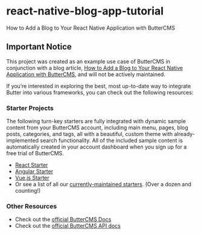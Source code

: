 # react-native-blog-app-tutorial
How to Add a Blog to Your React Native Application with ButterCMS

## Important Notice
This project was created as an example use case of ButterCMS in conjunction with a blog article, [How to Add a Blog to Your React Native Application with ButterCMS](https://buttercms.com/blog/react-native-blog-app/), and will not be actively maintained. 

If you’re interested in exploring the best, most up-to-date way to integrate Butter into various frameworks, you can check out the following resources:

### Starter Projects

The following turn-key starters are fully integrated with dynamic sample content from your ButterCMS account, including main menu, pages, blog posts, categories, and tags, all with a beautiful, custom theme with already-implemented search functionality. All of the included sample content is automatically created in your account dashboard when you sign up for a free trial of ButterCMS.
- [React Starter](https://buttercms.com/starters/react-starter-project/)
- [Angular Starter](https://buttercms.com/starters/angular-starter-project/)
- [Vue.js Starter](https://buttercms.com/starters/vuejs-starter-project/)
- Or see a list of all our [currently-maintained starters](https://buttercms.com/starters/). (Over a dozen and counting!)

### Other Resources
- Check out the [official ButterCMS Docs](https://buttercms.com/docs/)
- Check out the [official ButterCMS API docs](https://buttercms.com/docs/api/)
